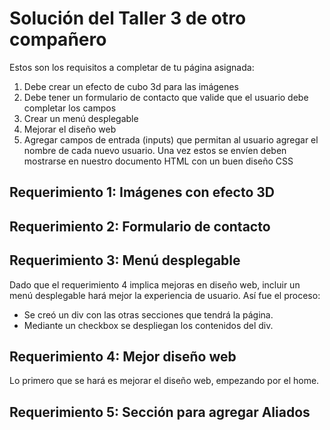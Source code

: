 # Solución del Taller 3 de otro compañero

Estos son los requisitos a completar de tu página asignada:

1. Debe crear un efecto de cubo 3d para las imágenes 
2. Debe tener un formulario de contacto que valide que el usuario debe completar los campos
3. Crear un menú desplegable
4. Mejorar el diseño web
5. Agregar campos de entrada (inputs) que permitan al usuario agregar el nombre de cada nuevo usuario. Una vez estos se envíen deben mostrarse en nuestro documento HTML con un buen diseño CSS

## Requerimiento 1: Imágenes con efecto 3D

## Requerimiento 2: Formulario de contacto

## Requerimiento 3: Menú desplegable
Dado que el requerimiento 4 implica mejoras en diseño web, incluir un menú desplegable hará mejor la experiencia de usuario. Así fue el proceso:
* Se creó un div con las otras secciones que tendrá la página.
* Mediante un checkbox se despliegan los contenidos del div.

## Requerimiento 4: Mejor diseño web

Lo primero que se hará es mejorar el diseño web, empezando por el home.

## Requerimiento 5: Sección para agregar Aliados